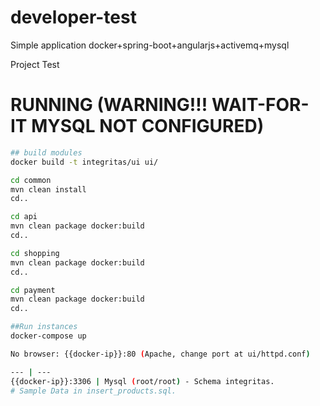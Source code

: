 # developer-test
Simple application docker+spring-boot+angularjs+activemq+mysql

Project Test

# RUNNING (WARNING!!! WAIT-FOR-IT MYSQL NOT CONFIGURED)

```sh
## build modules
docker build -t integritas/ui ui/

cd common
mvn clean install
cd..

cd api
mvn clean package docker:build
cd..

cd shopping
mvn clean package docker:build
cd..

cd payment
mvn clean package docker:build
cd..

##Run instances
docker-compose up

No browser: {{docker-ip}}:80 (Apache, change port at ui/httpd.conf)

--- | ---
{{docker-ip}}:3306 | Mysql (root/root) - Schema integritas.
# Sample Data in insert_products.sql.
